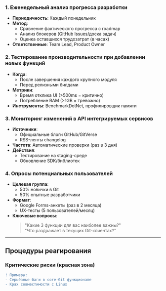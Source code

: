 ### 1. Еженедельный анализ прогресса разработки
- **Периодичность**: Каждый понедельник  
- **Метод**:  
  - Сравнение фактического прогресса с roadmap  
  - Анализ блокеров (GitHub Issues/доска задач)  
  - Оценка оставшихся трудозатрат (в часах)  
- **Ответственные**: Team Lead, Product Owner  

### 2. Тестирование производительности при добавлении новых функций
- **Когда**:  
  - После завершения каждого крупного модуля  
  - Перед релизными билдами  
- **Метрики**:  
  - Время отклика UI (>500ms = критично)  
  - Потребление RAM (>1GB = тревожно)  
- **Инструменты**: BenchmarkDotNet, профилировщик памяти  

### 3. Мониторинг изменений в API интегрируемых сервисов
- **Источники**:  
  - Официальные блоги GitHub/GitVerse  
  - RSS-ленты changelog  
- **Частота**: Автоматические проверки (раз в 3 дня)  
- **Действия**:  
  - Тестирование на staging-среде  
  - Обновление SDK/библиотек  

### 4. Опросы потенциальных пользователей
- **Целевая группа**:  
  - 50% новички в Git  
  - 50% опытные разработчики  
- **Формат**:  
  - Google Forms-анкеты (раз в 2 месяца)  
  - UX-тесты (5 пользователей/месяц)  
- **Ключевые вопросы**:  
  > "Какие 3 функции для вас наиболее важны?"  
  > "Что раздражает в текущих Git-клиентах?"  

---

## Процедуры реагирования

### Критические риски (красная зона)
```diff
! Примеры: 
- Серьёзные баги в core-Git функционале
- Крах совместимости с Linux
